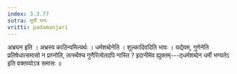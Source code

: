 ```yaml
---
index: 3.3.77
sutra: मूर्तौ घनः
vritti: padamanjari
---
```


 अभ्रघन इति । अभ्रस्य काठिन्यमित्यर्थः । धर्मशब्देनेति । शुल्कादिवदिति भावः । यद्येवम्, गुणेनेति प्रतिषेधात्समासो न प्राप्नोति, तत्स्थैश्च गुणैरित्येतदपि नास्ति ? इदानीमेव ह्युक्तम्---ठ्धर्मशब्देन धर्मी भण्यतेऽ इति वक्तव्योऽत्र समासः ॥